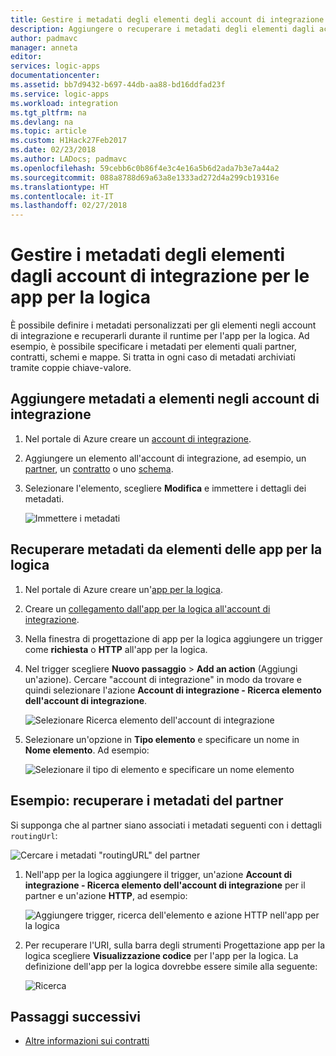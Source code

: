 ```yaml
---
title: Gestire i metadati degli elementi degli account di integrazione - App per la logica di Azure | Microsoft Docs
description: Aggiungere o recuperare i metadati degli elementi dagli account di integrazione per le app per la logica di Azure
author: padmavc
manager: anneta
editor: 
services: logic-apps
documentationcenter: 
ms.assetid: bb7d9432-b697-44db-aa88-bd16ddfad23f
ms.service: logic-apps
ms.workload: integration
ms.tgt_pltfrm: na
ms.devlang: na
ms.topic: article
ms.custom: H1Hack27Feb2017
ms.date: 02/23/2018
ms.author: LADocs; padmavc
ms.openlocfilehash: 59cebb6c0b86f4e3c4e16a5b6d2ada7b3e7a44a2
ms.sourcegitcommit: 088a8788d69a63a8e1333ad272d4a299cb19316e
ms.translationtype: HT
ms.contentlocale: it-IT
ms.lasthandoff: 02/27/2018
---
```

# <a name="manage-artifact-metadata-in-integration-accounts-for-logic-apps"></a>Gestire i metadati degli elementi dagli account di integrazione per le app per la logica

È possibile definire i metadati personalizzati per gli elementi negli account di integrazione e recuperarli durante il runtime per l'app per la logica. Ad esempio, è possibile specificare i metadati per elementi quali partner, contratti, schemi e mappe. Si tratta in ogni caso di metadati archiviati tramite coppie chiave-valore. 

## <a name="add-metadata-to-artifacts-in-integration-accounts"></a>Aggiungere metadati a elementi negli account di integrazione

1. Nel portale di Azure creare un [account di integrazione](logic-apps-enterprise-integration-create-integration-account.md).

2. Aggiungere un elemento all'account di integrazione, ad esempio, un [partner](logic-apps-enterprise-integration-partners.md), un [contratto](logic-apps-enterprise-integration-agreements.md) o uno [schema](logic-apps-enterprise-integration-schemas.md).

3. Selezionare l'elemento, scegliere **Modifica** e immettere i dettagli dei metadati.

   ![Immettere i metadati](media/logic-apps-enterprise-integration-metadata/image1.png)

## <a name="retrieve-metadata-from-artifacts-for-logic-apps"></a>Recuperare metadati da elementi delle app per la logica

1. Nel portale di Azure creare un'[app per la logica](quickstart-create-first-logic-app-workflow.md).

2. Creare un [collegamento dall'app per la logica all'account di integrazione](logic-apps-enterprise-integration-create-integration-account.md#link-an-integration-account-to-a-logic-app). 

3. Nella finestra di progettazione di app per la logica aggiungere un trigger come **richiesta** o **HTTP** all'app per la logica.

4. Nel trigger scegliere **Nuovo passaggio** > **Add an action** (Aggiungi un'azione). Cercare "account di integrazione" in modo da trovare e quindi selezionare l'azione **Account di integrazione - Ricerca elemento dell'account di integrazione**.

   ![Selezionare Ricerca elemento dell'account di integrazione](media/logic-apps-enterprise-integration-metadata/image2.png)

5. Selezionare un'opzione in **Tipo elemento** e specificare un nome in **Nome elemento**. Ad esempio: 

   ![Selezionare il tipo di elemento e specificare un nome elemento](media/logic-apps-enterprise-integration-metadata/image3.png)

## <a name="example-retrieve-partner-metadata"></a>Esempio: recuperare i metadati del partner

Si supponga che al partner siano associati i metadati seguenti con i dettagli `routingUrl`:

![Cercare i metadati "routingURL" del partner](media/logic-apps-enterprise-integration-metadata/image6.png)

1. Nell'app per la logica aggiungere il trigger, un'azione **Account di integrazione - Ricerca elemento dell'account di integrazione** per il partner e un'azione **HTTP**, ad esempio:

   ![Aggiungere trigger, ricerca dell'elemento e azione HTTP nell'app per la logica](media/logic-apps-enterprise-integration-metadata/image4.png)

2. Per recuperare l'URI, sulla barra degli strumenti Progettazione app per la logica scegliere **Visualizzazione codice** per l'app per la logica. La definizione dell'app per la logica dovrebbe essere simile alla seguente:

   ![Ricerca](media/logic-apps-enterprise-integration-metadata/image5.png)

## <a name="next-steps"></a>Passaggi successivi

* [Altre informazioni sui contratti](logic-apps-enterprise-integration-agreements.md)
